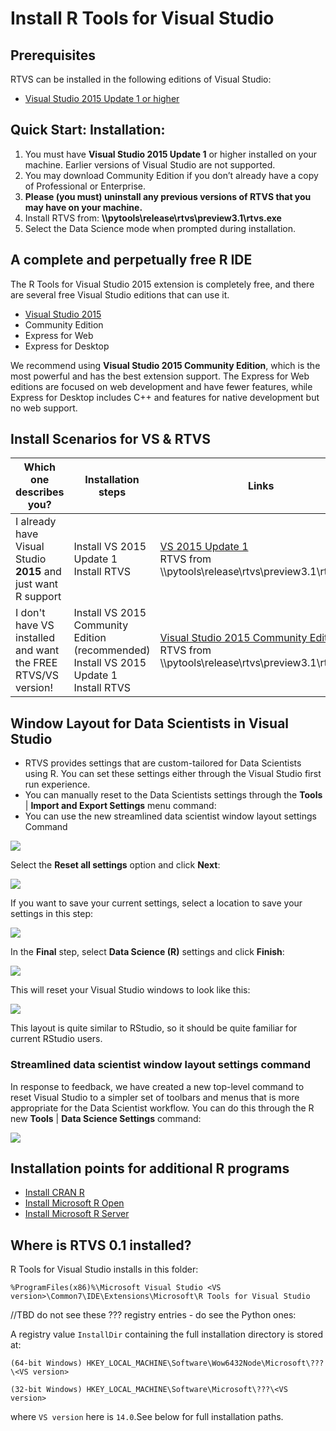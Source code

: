 # Install R Tools for Visual Studio

## Prerequisites

RTVS can be installed in the following editions of Visual Studio:

* [Visual Studio 2015 Update 1 or higher](https://www.visualstudio.com/news/vs2015-update1-vs)

## Quick Start: Installation:

1. You must have **Visual Studio 2015 Update 1** or higher installed on your machine. Earlier versions of Visual Studio are not supported.
2. You may download Community Edition if you don’t already have a copy of Professional or Enterprise.
3. **Please (you must) uninstall any previous versions of RTVS that you may have on your machine.**
4. Install RTVS from: **\\\pytools\release\rtvs\preview3.1\rtvs.exe**
5. Select the Data Science mode when prompted during installation.

## A complete and perpetually free R IDE

The R Tools for Visual Studio 2015 extension is completely free, and there are several free Visual Studio editions that can use it.

* [Visual Studio 2015](http://visualstudio.com)
 * Community Edition
 * Express for Web
 * Express for Desktop

We recommend using **Visual Studio 2015 Community Edition**, which is the most powerful and has the best extension support. The Express for Web editions are focused on web development and have fewer features, while Express for Desktop includes C++ and features for native development but no web support.

## Install Scenarios for VS & RTVS

**Which one describes you?** | **Installation steps** | **Links**
----- | ----- | -----
I already have Visual Studio **2015** and just want R support | Install VS 2015 Update 1 <br/> Install RTVS | [VS 2015 Update 1](https://www.visualstudio.com/news/vs2015-update1-vs) <br/>RTVS from \\\pytools\release\rtvs\preview3.1\rtvs.exe
I don't have VS installed and want the FREE RTVS/VS version! | Install VS 2015 Community Edition (recommended)<br/> Install VS 2015 Update 1<br/> Install RTVS | [Visual Studio 2015 Community Edition](https://www.visualstudio.com/)<br/>  RTVS from \\\pytools\release\rtvs\preview3.1\rtvs.exe)


## Window Layout for Data Scientists in Visual Studio

- RTVS provides settings that are custom-tailored for Data Scientists using R. You can set these settings either through the Visual Studio first run experience.
- You can manually reset to the Data Scientists settings through the **Tools** | **Import and Export Settings** menu command:
- You can use the new streamlined data scientist window layout settings Command
	
![](./media/RTVS-Installation-data-scientist-layout.png)
		
Select the **Reset all settings** option and click **Next**:

![](./media/RTVS-Installation-import-export-settings.png)
		
If you want to save your current settings, select a location to save your settings in this step:

![](./media/RTVS-Installation-save-current-settings.png)
		
In the **Final** step, select **Data Science (R)** settings and click **Finish**:

![](./media/RTVS-Installation-save-settings.png)
		
This will reset your Visual Studio windows to look like this:

![](./media/RTVS-Installation-data-scientist-layout-result.png)
		
This layout is quite similar to RStudio, so it should be quite familiar for current RStudio users.

### Streamlined data scientist window layout settings command

In response to feedback, we have created a new top-level command to reset Visual Studio to a simpler set of toolbars and menus that is more appropriate for the Data Scientist workflow. You can do this through the R new **Tools** | **Data Science Settings** command:

![](./media/RTVS-Installation-data-scientist-settings-streamlined.png)


## Installation points for additional R programs

- [Install CRAN R](https://cran.r-project.org/bin/windows/base/)
- [Install Microsoft R Open](https://mran.revolutionanalytics.com/open/) 
- [Install Microsoft R Server](https://www.microsoft.com/en-us/server-cloud/products/r-server/)


## Where is RTVS 0.1 installed?
R Tools for Visual Studio installs in this folder:

	%ProgramFiles(x86)%\Microsoft Visual Studio <VS version>\Common7\IDE\Extensions\Microsoft\R Tools for Visual Studio

//TBD do not see these ??? registry entries - do see the Python ones:

A registry value `InstallDir` containing the full installation directory is stored at:

	(64-bit Windows) HKEY_LOCAL_MACHINE\Software\Wow6432Node\Microsoft\???\<VS version>

	(32-bit Windows) HKEY_LOCAL_MACHINE\Software\Microsoft\???\<VS version>

where `VS version` here is `14.0`.See below for full installation paths.
